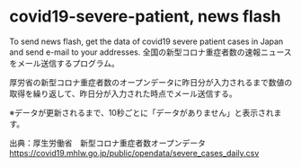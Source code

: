# covid19-severe-patient, news flash
To send news flash, get the data of covid19 severe patient cases in Japan and send e-mail to your addresses. 
全国の新型コロナ重症者数の速報ニュースをメール送信するプログラム。

厚労省の新型コロナ重症者数のオープンデータに昨日分が入力されるまで数値の取得を繰り返して、昨日分が入力された時点でメール送信する。

※データが更新されるまで、10秒ごとに「データがありません」と表示されます。

出典：厚生労働省　新型コロナ重症者数オープンデータ
https://covid19.mhlw.go.jp/public/opendata/severe_cases_daily.csv

